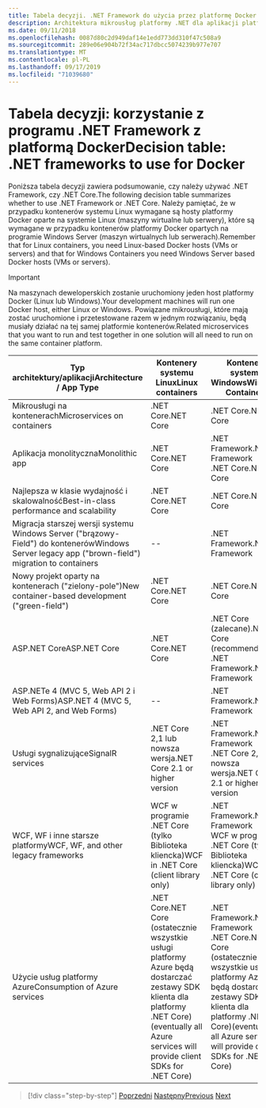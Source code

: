 ```yaml
---
title: Tabela decyzji. .NET Framework do użycia przez platformę Docker
description: Architektura mikrousług platformy .NET dla aplikacji platformy .NET w kontenerze | Tabela decyzji, .NET Frameworks do użycia dla platformy Docker
ms.date: 09/11/2018
ms.openlocfilehash: 0087d80c2d949daf14e1edd773dd310f47c508a9
ms.sourcegitcommit: 289e06e904b72f34ac717dbcc5074239b977e707
ms.translationtype: MT
ms.contentlocale: pl-PL
ms.lasthandoff: 09/17/2019
ms.locfileid: "71039680"
---
```

# <a name="decision-table-net-frameworks-to-use-for-docker"></a><span data-ttu-id="c445c-104">Tabela decyzji: korzystanie z programu .NET Framework z platformą Docker</span><span class="sxs-lookup"><span data-stu-id="c445c-104">Decision table: .NET frameworks to use for Docker</span></span>

<span data-ttu-id="c445c-105">Poniższa tabela decyzji zawiera podsumowanie, czy należy używać .NET Framework, czy .NET Core.</span><span class="sxs-lookup"><span data-stu-id="c445c-105">The following decision table summarizes whether to use .NET Framework or .NET Core.</span></span> <span data-ttu-id="c445c-106">Należy pamiętać, że w przypadku kontenerów systemu Linux wymagane są hosty platformy Docker oparte na systemie Linux (maszyny wirtualne lub serwery), które są wymagane w przypadku kontenerów platformy Docker opartych na programie Windows Server (maszyn wirtualnych lub serwerach).</span><span class="sxs-lookup"><span data-stu-id="c445c-106">Remember that for Linux containers, you need Linux-based Docker hosts (VMs or servers) and that for Windows Containers you need Windows Server based Docker hosts (VMs or servers).</span></span>

> [!IMPORTANT]
> <span data-ttu-id="c445c-107">Na maszynach deweloperskich zostanie uruchomiony jeden host platformy Docker (Linux lub Windows).</span><span class="sxs-lookup"><span data-stu-id="c445c-107">Your development machines will run one Docker host, either Linux or Windows.</span></span> <span data-ttu-id="c445c-108">Powiązane mikrousługi, które mają zostać uruchomione i przetestowane razem w jednym rozwiązaniu, będą musiały działać na tej samej platformie kontenerów.</span><span class="sxs-lookup"><span data-stu-id="c445c-108">Related microservices that you want to run and test together in one solution will all need to run on the same container platform.</span></span>

| <span data-ttu-id="c445c-109">Typ architektury/aplikacji</span><span class="sxs-lookup"><span data-stu-id="c445c-109">Architecture / App Type</span></span> | <span data-ttu-id="c445c-110">Kontenery systemu Linux</span><span class="sxs-lookup"><span data-stu-id="c445c-110">Linux containers</span></span> | <span data-ttu-id="c445c-111">Kontenery systemu Windows</span><span class="sxs-lookup"><span data-stu-id="c445c-111">Windows Containers</span></span> |
|-------------------------|------------------|--------------------|
| <span data-ttu-id="c445c-112">Mikrousługi na kontenerach</span><span class="sxs-lookup"><span data-stu-id="c445c-112">Microservices on containers</span></span> | <span data-ttu-id="c445c-113">.NET Core</span><span class="sxs-lookup"><span data-stu-id="c445c-113">.NET Core</span></span> | <span data-ttu-id="c445c-114">.NET Core</span><span class="sxs-lookup"><span data-stu-id="c445c-114">.NET Core</span></span> |
| <span data-ttu-id="c445c-115">Aplikacja monolityczna</span><span class="sxs-lookup"><span data-stu-id="c445c-115">Monolithic app</span></span> | <span data-ttu-id="c445c-116">.NET Core</span><span class="sxs-lookup"><span data-stu-id="c445c-116">.NET Core</span></span> | <span data-ttu-id="c445c-117">.NET Framework</span><span class="sxs-lookup"><span data-stu-id="c445c-117">.NET Framework</span></span> <br/> <span data-ttu-id="c445c-118">.NET Core</span><span class="sxs-lookup"><span data-stu-id="c445c-118">.NET Core</span></span> |
| <span data-ttu-id="c445c-119">Najlepsza w klasie wydajność i skalowalność</span><span class="sxs-lookup"><span data-stu-id="c445c-119">Best-in-class performance and scalability</span></span> | <span data-ttu-id="c445c-120">.NET Core</span><span class="sxs-lookup"><span data-stu-id="c445c-120">.NET Core</span></span> | <span data-ttu-id="c445c-121">.NET Core</span><span class="sxs-lookup"><span data-stu-id="c445c-121">.NET Core</span></span> |
| <span data-ttu-id="c445c-122">Migracja starszej wersji systemu Windows Server ("brązowy-Field") do kontenerów</span><span class="sxs-lookup"><span data-stu-id="c445c-122">Windows Server legacy app ("brown-field") migration to containers</span></span> | -- | <span data-ttu-id="c445c-123">.NET Framework</span><span class="sxs-lookup"><span data-stu-id="c445c-123">.NET Framework</span></span> |
| <span data-ttu-id="c445c-124">Nowy projekt oparty na kontenerach ("zielony-pole")</span><span class="sxs-lookup"><span data-stu-id="c445c-124">New container-based development ("green-field")</span></span> | <span data-ttu-id="c445c-125">.NET Core</span><span class="sxs-lookup"><span data-stu-id="c445c-125">.NET Core</span></span> | <span data-ttu-id="c445c-126">.NET Core</span><span class="sxs-lookup"><span data-stu-id="c445c-126">.NET Core</span></span> |
| <span data-ttu-id="c445c-127">ASP.NET Core</span><span class="sxs-lookup"><span data-stu-id="c445c-127">ASP.NET Core</span></span> | <span data-ttu-id="c445c-128">.NET Core</span><span class="sxs-lookup"><span data-stu-id="c445c-128">.NET Core</span></span> | <span data-ttu-id="c445c-129">.NET Core (zalecane)</span><span class="sxs-lookup"><span data-stu-id="c445c-129">.NET Core (recommended)</span></span> <br/> <span data-ttu-id="c445c-130">.NET Framework</span><span class="sxs-lookup"><span data-stu-id="c445c-130">.NET Framework</span></span> |
| <span data-ttu-id="c445c-131">ASP.NETe 4 (MVC 5, Web API 2 i Web Forms)</span><span class="sxs-lookup"><span data-stu-id="c445c-131">ASP.NET 4 (MVC 5, Web API 2, and Web Forms)</span></span> | -- | <span data-ttu-id="c445c-132">.NET Framework</span><span class="sxs-lookup"><span data-stu-id="c445c-132">.NET Framework</span></span> |
| <span data-ttu-id="c445c-133">Usługi sygnalizujące</span><span class="sxs-lookup"><span data-stu-id="c445c-133">SignalR services</span></span> | <span data-ttu-id="c445c-134">.NET Core 2,1 lub nowsza wersja</span><span class="sxs-lookup"><span data-stu-id="c445c-134">.NET Core 2.1 or higher version</span></span> | <span data-ttu-id="c445c-135">.NET Framework</span><span class="sxs-lookup"><span data-stu-id="c445c-135">.NET Framework</span></span> <br/> <span data-ttu-id="c445c-136">.NET Core 2,1 lub nowsza wersja</span><span class="sxs-lookup"><span data-stu-id="c445c-136">.NET Core 2.1 or higher version</span></span> |
| <span data-ttu-id="c445c-137">WCF, WF i inne starsze platformy</span><span class="sxs-lookup"><span data-stu-id="c445c-137">WCF, WF, and other legacy frameworks</span></span> | <span data-ttu-id="c445c-138">WCF w programie .NET Core (tylko Biblioteka kliencka)</span><span class="sxs-lookup"><span data-stu-id="c445c-138">WCF in .NET Core (client library only)</span></span> | <span data-ttu-id="c445c-139">.NET Framework</span><span class="sxs-lookup"><span data-stu-id="c445c-139">.NET Framework</span></span> <br/> <span data-ttu-id="c445c-140">WCF w programie .NET Core (tylko Biblioteka kliencka)</span><span class="sxs-lookup"><span data-stu-id="c445c-140">WCF in .NET Core (client library only)</span></span> |
| <span data-ttu-id="c445c-141">Użycie usług platformy Azure</span><span class="sxs-lookup"><span data-stu-id="c445c-141">Consumption of Azure services</span></span> | <span data-ttu-id="c445c-142">.NET Core</span><span class="sxs-lookup"><span data-stu-id="c445c-142">.NET Core</span></span> <br/> <span data-ttu-id="c445c-143">(ostatecznie wszystkie usługi platformy Azure będą dostarczać zestawy SDK klienta dla platformy .NET Core)</span><span class="sxs-lookup"><span data-stu-id="c445c-143">(eventually all Azure services will provide client SDKs for .NET Core)</span></span> | <span data-ttu-id="c445c-144">.NET Framework</span><span class="sxs-lookup"><span data-stu-id="c445c-144">.NET Framework</span></span> <br/> <span data-ttu-id="c445c-145">.NET Core</span><span class="sxs-lookup"><span data-stu-id="c445c-145">.NET Core</span></span> <br/> <span data-ttu-id="c445c-146">(ostatecznie wszystkie usługi platformy Azure będą dostarczać zestawy SDK klienta dla platformy .NET Core)</span><span class="sxs-lookup"><span data-stu-id="c445c-146">(eventually all Azure services will provide client SDKs for .NET Core)</span></span> |

>[!div class="step-by-step"]
><span data-ttu-id="c445c-147">[Poprzedni](net-framework-container-scenarios.md)
>[Następny](net-container-os-targets.md)</span><span class="sxs-lookup"><span data-stu-id="c445c-147">[Previous](net-framework-container-scenarios.md)
[Next](net-container-os-targets.md)</span></span>

